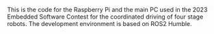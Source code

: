 This is the code for the Raspberry Pi and the main PC used in the 2023 Embedded Software Contest for the coordinated driving of four stage robots. The development environment is based on ROS2 Humble.
